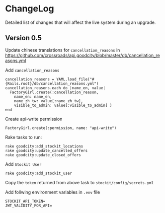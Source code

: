 # ChangeLog

Detailed list of changes that will affect the live system during an upgrade.

## Version 0.5

Update chinese translations for `cancellation_reasons` in https://github.com/crossroads/api.goodcity/blob/master/db/cancellation_reasons.yml

Add `cancellation_reasons`

    cancellation_reasons = YAML.load_file("#{Rails.root}/db/cancellation_reasons.yml")
    cancellation_reasons.each do |name_en, value|
      FactoryGirl.create(:cancellation_reason,
        name_en: name_en,
        name_zh_tw: value[:name_zh_tw],
        visible_to_admin: value[:visible_to_admin] )
    end

Create api-write permission

    FactoryGirl.create(:permission, name: "api-write")

Rake tasks to run:

    rake goodcity:add_stockit_locations
    rake goodcity:update_cancelled_offers
    rake goodcity:update_closed_offers

Add `Stockit User`

    rake goodcity:add_stockit_user

  Copy the `token` returned from above task to `stockit/config/secrets.yml`
  
Add follwing environment variables in `.env` file

    STOCKIT_API_TOKEN=
    JWT_VALIDITY_FOR_API=
